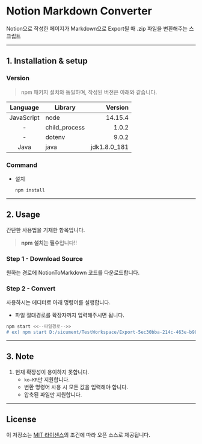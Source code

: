 # Notion Markdown Converter

Notion으로 작성한 페이지가 Markdown으로 Export될 때 .zip 파일을 변환해주는 스크립트

<hr>

## 1. Installation & setup
### Version
> npm 패키지 설치와 동일하며, 작성된 버전은 아래와 같습니다.

|Language|Library|Version|
|:------:|-------|------:|
|JavaScript|node|14.15.4|
|-|child_process|1.0.2|
|-|dotenv|9.0.2|
|Java|java|jdk1.8.0_181|

### Command
- 설치
    ```sh
    npm install
    ```

<hr>

## 2. Usage
간단한 사용법을 기재한 항목입니다.
> **npm 설치는 필수**입니다!!

### Step 1 - Download Source
원하는 경로에 NotionToMarkdown 코드를 다운로드합니다.

### Step 2 - Convert
사용하시는 에디터로 아래 명령어를 실행합니다.
  - 파일 절대경로를 확장자까지 입력해주시면 됩니다.

```sh
npm start <<--파일경로-->>
# ex) npm start D:/sicument/TestWorkspace/Export-5ec30bba-214c-463e-b986-aa805233cbf7.zip
```

<hr>

## 3. Note
1. 현재 확장성이 용이하지 못합니다.
   - `ko-KR`만 지원합니다.
   - 변환 명령어 사용 시 모든 값을 입력해야 합니다.
   - 압축된 파일만 지원합니다.

<hr>

## License

이 저장소는 [MIT 라이센스](https://opensource.org/licenses/MIT)의 조건에 따라 오픈 소스로 제공됩니다.